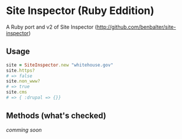 # Site Inspector (Ruby Eddition)

A Ruby port and v2 of Site Inspector (http://github.com/benbalter/site-inspector)

## Usage

```ruby
site = SiteInspector.new "whitehouse.gov"
site.https?
# => false
site.non_www?
# => true
site.cms
# => { :drupal => {}}
```

## Methods (what's checked)

*comming soon*
